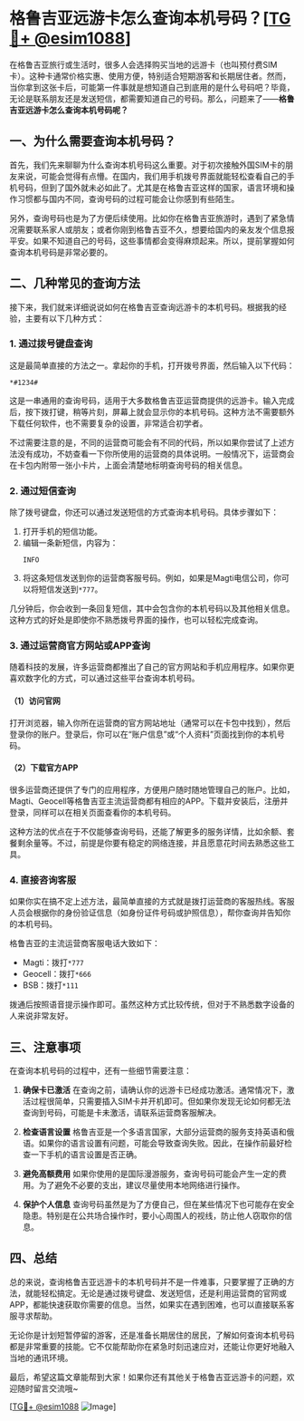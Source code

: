 # 格鲁吉亚远游卡怎么查询本机号码？[[TG💪+ @esim1088](https://t.me/s/esim1088)]

在格鲁吉亚旅行或生活时，很多人会选择购买当地的远游卡（也叫预付费SIM卡）。这种卡通常价格实惠、使用方便，特别适合短期游客和长期居住者。然而，当你拿到这张卡后，可能第一件事就是想知道自己到底用的是什么号码吧？毕竟，无论是联系朋友还是发送短信，都需要知道自己的号码。那么，问题来了——**格鲁吉亚远游卡怎么查询本机号码呢？**

## 一、为什么需要查询本机号码？

首先，我们先来聊聊为什么查询本机号码这么重要。对于初次接触外国SIM卡的朋友来说，可能会觉得有点懵。在国内，我们用手机拨号界面就能轻松查看自己的手机号码，但到了国外就未必如此了。尤其是在格鲁吉亚这样的国家，语言环境和操作习惯都与国内不同，查询号码的过程可能会让你感到有些陌生。

另外，查询号码也是为了方便后续使用。比如你在格鲁吉亚旅游时，遇到了紧急情况需要联系家人或朋友；或者你刚到格鲁吉亚不久，想要给国内的亲友发个信息报平安。如果不知道自己的号码，这些事情都会变得麻烦起来。所以，提前掌握如何查询本机号码是非常必要的。

## 二、几种常见的查询方法

接下来，我们就来详细说说如何在格鲁吉亚查询远游卡的本机号码。根据我的经验，主要有以下几种方式：

### 1. **通过拨号键盘查询**

这是最简单直接的方法之一。拿起你的手机，打开拨号界面，然后输入以下代码：

```
*#1234#
```

这是一串通用的查询号码，适用于大多数格鲁吉亚运营商提供的远游卡。输入完成后，按下拨打键，稍等片刻，屏幕上就会显示你的本机号码。这种方法不需要额外下载任何软件，也不需要复杂的设置，非常适合初学者。

不过需要注意的是，不同的运营商可能会有不同的代码，所以如果你尝试了上述方法没有成功，不妨查看一下你所使用的运营商的具体说明。一般情况下，运营商会在卡包内附带一张小卡片，上面会清楚地标明查询号码的相关信息。

### 2. **通过短信查询**

除了拨号键盘，你还可以通过发送短信的方式查询本机号码。具体步骤如下：

1. 打开手机的短信功能。
2. 编辑一条新短信，内容为：
   ```
   INFO
   ```
3. 将这条短信发送到你的运营商客服号码。例如，如果是Magti电信公司，你可以将短信发送到`*777`。

几分钟后，你会收到一条回复短信，其中会包含你的本机号码以及其他相关信息。这种方式的好处是即使你不熟悉拨号界面的操作，也可以轻松完成查询。

### 3. **通过运营商官方网站或APP查询**

随着科技的发展，许多运营商都推出了自己的官方网站和手机应用程序。如果你更喜欢数字化的方式，可以通过这些平台查询本机号码。

#### （1）访问官网
打开浏览器，输入你所在运营商的官方网站地址（通常可以在卡包中找到），然后登录你的账户。登录后，你可以在“账户信息”或“个人资料”页面找到你的本机号码。

#### （2）下载官方APP
很多运营商还提供了专门的应用程序，方便用户随时随地管理自己的账户。比如，Magti、Geocell等格鲁吉亚主流运营商都有相应的APP。下载并安装后，注册并登录，同样可以在相关页面查看你的本机号码。

这种方法的优点在于不仅能够查询号码，还能了解更多的服务详情，比如余额、套餐剩余量等。不过，前提是你要有稳定的网络连接，并且愿意花时间去熟悉这些工具。

### 4. **直接咨询客服**

如果你实在搞不定上述方法，最简单直接的方式就是拨打运营商的客服热线。客服人员会根据你的身份验证信息（如身份证件号码或护照信息），帮你查询并告知你的本机号码。

格鲁吉亚的主流运营商客服电话大致如下：
- Magti：拨打`*777`
- Geocell：拨打`*666`
- BSB：拨打`*111`

拨通后按照语音提示操作即可。虽然这种方式比较传统，但对于不熟悉数字设备的人来说非常友好。

## 三、注意事项

在查询本机号码的过程中，还有一些细节需要注意：

1. **确保卡已激活**
   在查询之前，请确认你的远游卡已经成功激活。通常情况下，激活过程很简单，只需要插入SIM卡并开机即可。但如果你发现无论如何都无法查询到号码，可能是卡未激活，请联系运营商客服解决。

2. **检查语言设置**
   格鲁吉亚是一个多语言国家，大部分运营商的服务支持英语和俄语。如果你的语言设置有问题，可能会导致查询失败。因此，在操作前最好检查一下手机的语言设置是否正确。

3. **避免高额费用**
   如果你使用的是国际漫游服务，查询号码可能会产生一定的费用。为了避免不必要的支出，建议尽量使用本地网络进行操作。

4. **保护个人信息**
   查询号码虽然是为了方便自己，但在某些情况下也可能存在安全隐患。特别是在公共场合操作时，要小心周围人的视线，防止他人窃取你的信息。

## 四、总结

总的来说，查询格鲁吉亚远游卡的本机号码并不是一件难事，只要掌握了正确的方法，就能轻松搞定。无论是通过拨号键盘、发送短信，还是利用运营商的官网或APP，都能快速获取你需要的信息。当然，如果实在遇到困难，也可以直接联系客服寻求帮助。

无论你是计划短暂停留的游客，还是准备长期居住的居民，了解如何查询本机号码都是非常重要的技能。它不仅能帮助你在紧急时刻迅速应对，还能让你更好地融入当地的通讯环境。

最后，希望这篇文章能帮到大家！如果你还有其他关于格鲁吉亚远游卡的问题，欢迎随时留言交流哦~ 

[[TG💪+ @esim1088](https://t.me/s/esim1088) ![Image](https://i.postimg.cc/4NQfJmqS/Snipaste-2025-05-13-00-14-12.png)]
